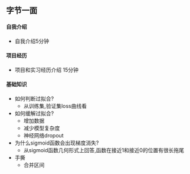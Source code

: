 ## 字节一面

####  自我介绍

- 自我介绍5分钟

#### 项目经历

- 项目和实习经历介绍 15分钟

#### 基础知识

- 如何判断过拟合?
  - 从训练集,验证集loss曲线看
- 如何缓解过拟合?
  - 增加数据
  - 减少模型复杂度
  - 神经网络dropout
- 为什么sigmoid函数会出现梯度消失?
  - 从sigmoid函数几何形式上回答,函数在接近1和接近0的位置有很长拖尾
- 手撕
  - 合并区间